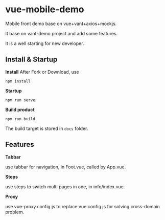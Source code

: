 # vue-mobile-demo

Mobile front demo base on vue+vant+axios+mockjs.

It base on vant-demo project and add some features.

It is a well starting for new developer.

## Install & Startup

**Install**
After Fork or Download, use 

```
npm install
```

**Startup**

```
npm run serve
```

**Build product**

```
npm run build
```
The build target is stored in `docs` folder.

## Features

**Tabbar**

use tabbar for navigation, in Foot.vue, called by App.vue.

**Steps**

use steps to switch multi pages in one, in info/index.vue.

**Proxy**

use vue-proxy.config.js to replace vue.config.js for solving cross-domain problem.

